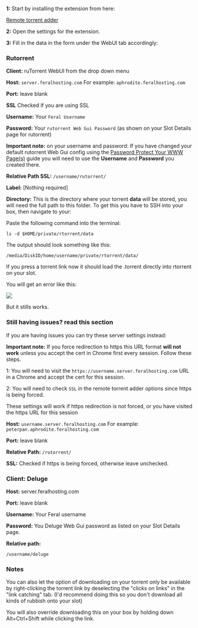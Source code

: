 
**1:** Start by installing the extension from here:

[Remote torrent adder](https://chrome.google.com/webstore/detail/oabphaconndgibllomdcjbfdghcmenci)

**2:** Open the settings for the extension.

**3:** Fill in the data in the form under the WebUI tab accordingly:

### Rutorrent

**Client:** ruTorrent WebUI from the drop down menu

**Host:** `server.feralhosting.com` For example: `aphrodite.feralhosting.com`

**Port:** leave blank

**SSL** Checked if you are using SSL

**Username:** Your `Feral Username`

**Password:** Your `rutorrent Web Gui Password` (as shown on your Slot Details page for rutorrent)

**Important note:** on your username and password: If you have changed your default rutorrent Web Gui config using the [Password Protect Your WWW Page(s)](https://www.feralhosting.com/faq/view?question=22) guide you will need to use the **Username** and **Password** you created there.

**Relative Path SSL:** `/username/rutorrent/`

**Label:** [Nothing required]

**Directory:** This is the directory where your torrent **data** will be stored, you will need the full path to this folder.
To get this you have to SSH into your box, then navigate to your:

Paste the following command into the terminal: 

~~~
ls -d $HOME/private/rtorrent/data
~~~

The output should look something like this:

~~~
/media/DiskID/home/username/private/rtorrent/data/
~~~

If you press a torrent link now it should load the .torrent directly into rtorrent
on your slot.

You will get an error like this:

![](https://raw.github.com/feralhosting/feralfilehosting/master/Feral%20Wiki/Other%20software/Remote%20Torrent%20Adder%20-%20Adding%20torrents%20to%20your%20slot%20from%20Chrome/error.png)

But it stills works.

### Still having issues? read this section

If you are having issues you can try these server settings instead:

**Important note:** If you force redirection to https this URL format **will not work** unless you accept the cert in Chrome first every session. Follow these steps.

1: You will need to visit the `https://username.server.feralhosting.com` URL in a Chrome and accept the cert for this session.

2: You will need to check `SSL` in the remote torrent adder options since https is being forced.

These settings will work if https redirection is not forced, or you have visited the https URL for this session

**Host:** `username.server.feralhosting.com` For example: `peterpan.aphrodite.feralhosting.com`

**Port:** leave blank

**Relative Path:** `/rutorrent/`

**SSL:** Checked if https is being forced, otherwise leave unchecked.

### Client: Deluge

**Host:** server.feralhosting.com

**Port:** leave blank

**Username:** Your Feral username

**Password:** You Deluge Web Gui password as listed on your Slot Details page.

**Relative path:**

~~~
/username/deluge
~~~

### Notes

You can also let the option of downloading on your torrent only be available by right-clicking
the torrent link by deselecting the "clicks on links" in the "link catching" tab.
(I'd recommend doing this so you don't download all kinds of rubbish onto your slot)

You will also override downloading this on your box by holding down Alt+Ctrl+Shift
while clicking the link.




